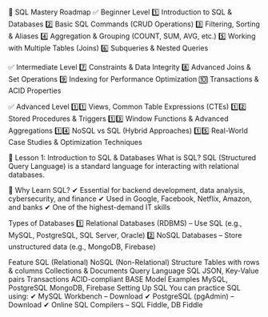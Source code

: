 📌 SQL Mastery Roadmap
✅ Beginner Level
1️⃣ Introduction to SQL & Databases
2️⃣ Basic SQL Commands (CRUD Operations)
3️⃣ Filtering, Sorting & Aliases
4️⃣ Aggregation & Grouping (COUNT, SUM, AVG, etc.)
5️⃣ Working with Multiple Tables (Joins)
6️⃣ Subqueries & Nested Queries

✅ Intermediate Level
7️⃣ Constraints & Data Integrity
8️⃣ Advanced Joins & Set Operations
9️⃣ Indexing for Performance Optimization
🔟 Transactions & ACID Properties

✅ Advanced Level
1️⃣1️⃣ Views, Common Table Expressions (CTEs)
1️⃣2️⃣ Stored Procedures & Triggers
1️⃣3️⃣ Window Functions & Advanced Aggregations
1️⃣4️⃣ NoSQL vs SQL (Hybrid Approaches)
1️⃣5️⃣ Real-World Case Studies & Optimization Techniques

📍 Lesson 1: Introduction to SQL & Databases
What is SQL?
SQL (Structured Query Language) is a standard language for interacting with relational databases.

🔹 Why Learn SQL?
✔ Essential for backend development, data analysis, cybersecurity, and finance
✔ Used in Google, Facebook, Netflix, Amazon, and banks
✔ One of the highest-demand IT skills

Types of Databases
1️⃣ Relational Databases (RDBMS) – Use SQL (e.g., MySQL, PostgreSQL, SQL Server, Oracle)
2️⃣ NoSQL Databases – Store unstructured data (e.g., MongoDB, Firebase)

Feature	SQL (Relational)	NoSQL (Non-Relational)
Structure	Tables with rows & columns	Collections & Documents
Query Language	SQL	JSON, Key-Value pairs
Transactions	ACID-compliant	BASE Model
Examples	MySQL, PostgreSQL	MongoDB, Firebase
Setting Up SQL
You can practice SQL using:
✔ MySQL Workbench – Download
✔ PostgreSQL (pgAdmin) – Download
✔ Online SQL Compilers – SQL Fiddle, DB Fiddle
